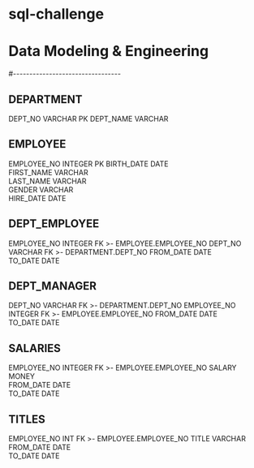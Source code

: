 # sql-challenge

# Data Modeling & Engineering

#---------------------------------

DEPARTMENT 
-
DEPT_NO         VARCHAR           PK
DEPT_NAME       VARCHAR    


EMPLOYEE 
-
EMPLOYEE_NO     INTEGER           PK
BIRTH_DATE      DATE       
FIRST_NAME      VARCHAR    
LAST_NAME       VARCHAR    
GENDER          VARCHAR    
HIRE_DATE       DATE       


DEPT_EMPLOYEE
-
EMPLOYEE_NO     INTEGER            FK   >-   EMPLOYEE.EMPLOYEE_NO
DEPT_NO         VARCHAR            FK   >-   DEPARTMENT.DEPT_NO
FROM_DATE       DATE           
TO_DATE         DATE           



DEPT_MANAGER
-
DEPT_NO         VARCHAR            FK   >-   DEPARTMENT.DEPT_NO
EMPLOYEE_NO     INTEGER            FK   >-   EMPLOYEE.EMPLOYEE_NO
FROM_DATE       DATE         
TO_DATE         DATE         



SALARIES
-
EMPLOYEE_NO     INTEGER            FK   >-   EMPLOYEE.EMPLOYEE_NO
SALARY          MONEY        
FROM_DATE       DATE         
TO_DATE         DATE         



TITLES 
-
EMPLOYEE_NO     INT                FK   >-   EMPLOYEE.EMPLOYEE_NO
TITLE           VARCHAR       
FROM_DATE       DATE          
TO_DATE         DATE          